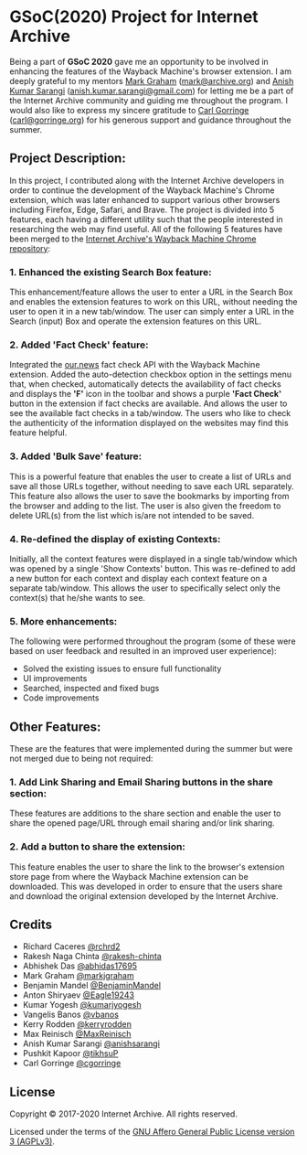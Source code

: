 # GSoC(2020) Project for Internet Archive

Being a part of **GSoC 2020** gave me an opportunity to be involved in enhancing the features of the Wayback Machine's browser extension. I am deeply grateful to my mentors [Mark Graham](https://github.com/markjgraham) (mark@archive.org) and [Anish Kumar Sarangi](https://github.com/anishsarangi) (anish.kumar.sarangi@gmail.com) for letting me be a part of the Internet Archive community and guiding me throughout the program. I would also like to express my sincere gratitude to [Carl Gorringe](https://github.com/cgorringe) (carl@gorringe.org) for his generous support and guidance throughout the summer.

## Project Description:

In this project, I contributed along with the Internet Archive developers in order to continue the development of the Wayback Machine's Chrome extension, which was later enhanced to support various other browsers including Firefox, Edge, Safari, and Brave.
The project is divided into 5 features, each having a different utility such that the people interested in researching the web may find useful. All of the following 5 features have been merged to the [Internet Archive's Wayback Machine Chrome repository](https://github.com/internetarchive/wayback-machine-chrome):

### 1. Enhanced the existing Search Box feature:

This enhancement/feature allows the user to enter a URL in the Search Box and enables the extension features to work on this URL, without needing the user to open it in a new tab/window. The user can simply enter a URL in the Search (input) Box and operate the extension features on this URL.


### 2. Added 'Fact Check' feature:

Integrated the [our.news](https://our.news/) fact check API with the Wayback Machine extension. Added the auto-detection checkbox option in the settings menu that, when checked, automatically detects the availability of fact checks and displays the **'F'** icon in the toolbar and shows a purple **'Fact Check'** button in the extension if fact checks are available. And allows the user to see the available fact checks in a tab/window. The users who like to check the authenticity of the information displayed on the websites may find this feature helpful.


### 3. Added 'Bulk Save' feature:

This is a powerful feature that enables the user to create a list of URLs and save all those URLs together, without needing to save each URL separately. This feature also allows the user to save the bookmarks by importing from the browser and adding to the list. The user is also given the freedom to delete URL(s) from the list which is/are not intended to be saved.


### 4. Re-defined the display of existing Contexts:

Initially, all the context features were displayed in a single tab/window which was opened by a single 'Show Contexts' button. This was re-defined to add a new button for each context and display each context feature on a separate tab/window.
This allows the user to specifically select only the context(s) that he/she wants to see.


### 5. More enhancements:

The following were performed throughout the program (some of these were based on user feedback and resulted in an improved user experience):

- Solved the existing issues to ensure full functionality
- UI improvements
- Searched, inspected and fixed bugs
- Code improvements


## Other Features:

These are the features that were implemented during the summer but were not merged due to being not required:

### 1. Add Link Sharing and Email Sharing buttons in the share section:

These features are additions to the share section and enable the user to share the opened page/URL through email sharing and/or link sharing.


### 2. Add a button to share the extension:

This feature enables the user to share the link to the browser's extension store page from where the Wayback Machine extension can be downloaded. This was developed in order to ensure that the users share and download the original extension developed by the Internet Archive.


## Credits

- Richard Caceres [@rchrd2](https://github.com/rchrd2)
- Rakesh Naga Chinta [@rakesh-chinta](https://github.com/rakesh-chinta)
- Abhishek Das [@abhidas17695](https://github.com/abhidas17695)
- Mark Graham [@markjgraham](https://github.com/markjgraham)
- Benjamin Mandel [@BenjaminMandel](https://github.com/BenjaminMandel)
- Anton Shiryaev [@Eagle19243](https://github.com/Eagle19243)
- Kumar Yogesh [@kumarjyogesh](https://github.com/kumarjyogesh)
- Vangelis Banos [@vbanos](https://github.com/vbanos)
- Kerry Rodden [@kerryrodden](https://github.com/kerryrodden)
- Max Reinisch [@MaxReinisch](https://github.com/maxreinisch)
- Anish Kumar Sarangi [@anishsarangi](https://github.com/anishsarangi)
- Pushkit Kapoor [@tikhsuP](https://github.com/tikhsuP)
- Carl Gorringe [@cgorringe](https://github.com/cgorringe)


## License

Copyright © 2017-2020 Internet Archive. All rights reserved.

Licensed under the terms of the [GNU Affero General Public License version 3 (AGPLv3)](LICENSE).
